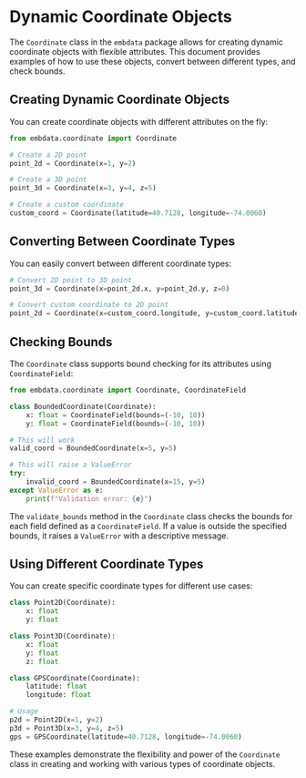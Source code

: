 # Dynamic Coordinate Objects

The `Coordinate` class in the `embdata` package allows for creating dynamic coordinate objects with flexible attributes. This document provides examples of how to use these objects, convert between different types, and check bounds.

## Creating Dynamic Coordinate Objects

You can create coordinate objects with different attributes on the fly:

```python
from embdata.coordinate import Coordinate

# Create a 2D point
point_2d = Coordinate(x=1, y=2)

# Create a 3D point
point_3d = Coordinate(x=3, y=4, z=5)

# Create a custom coordinate
custom_coord = Coordinate(latitude=40.7128, longitude=-74.0060)
```

## Converting Between Coordinate Types

You can easily convert between different coordinate types:

```python
# Convert 2D point to 3D point
point_3d = Coordinate(x=point_2d.x, y=point_2d.y, z=0)

# Convert custom coordinate to 2D point
point_2d = Coordinate(x=custom_coord.longitude, y=custom_coord.latitude)
```

## Checking Bounds

The `Coordinate` class supports bound checking for its attributes using `CoordinateField`:

```python
from embdata.coordinate import Coordinate, CoordinateField

class BoundedCoordinate(Coordinate):
    x: float = CoordinateField(bounds=(-10, 10))
    y: float = CoordinateField(bounds=(-10, 10))

# This will work
valid_coord = BoundedCoordinate(x=5, y=5)

# This will raise a ValueError
try:
    invalid_coord = BoundedCoordinate(x=15, y=5)
except ValueError as e:
    print(f"Validation error: {e}")
```

The `validate_bounds` method in the `Coordinate` class checks the bounds for each field defined as a `CoordinateField`. If a value is outside the specified bounds, it raises a `ValueError` with a descriptive message.

## Using Different Coordinate Types

You can create specific coordinate types for different use cases:

```python
class Point2D(Coordinate):
    x: float
    y: float

class Point3D(Coordinate):
    x: float
    y: float
    z: float

class GPSCoordinate(Coordinate):
    latitude: float
    longitude: float

# Usage
p2d = Point2D(x=1, y=2)
p3d = Point3D(x=3, y=4, z=5)
gps = GPSCoordinate(latitude=40.7128, longitude=-74.0060)
```

These examples demonstrate the flexibility and power of the `Coordinate` class in creating and working with various types of coordinate objects.
